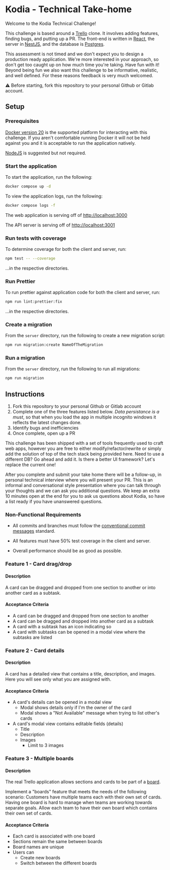 # Kodia - Technical Take-home

Welcome to the Kodia Technical Challenge!

This challenge is based around a [Trello](https://trello.com/en-US) clone. It involves adding features, finding bugs, and putting up a PR. The front-end is written in [React](https://reactjs.org/), the server in [NestJS](https://nestjs.com/), and the database is [Postgres](https://www.postgresql.org/).

This assessment is not timed and we don't expect you to design a production ready application. We're more interested in your approach, so don't get too caught up on how much time you're taking. Have fun with it! Beyond being fun we also want this challenge to be informative, realistic, and well defined. For these reasons feedback is very much welcomed.

:warning: Before starting, fork this repository to your personal Github or Gitlab account.

## Setup

### Prerequisites

[Docker version 20](https://www.docker.com/products/docker-desktop) is the supported platform for interacting with this challenge. If you aren't comfortable running Docker it will not be held against you and it is acceptable to run the application natively.

[NodeJS](https://nodejs.org/en/download/) is suggested but not required.

### Start the application

To start the application, run the following:

```bash
docker compose up -d
```

To view the application logs, run the following:

```bash
docker compose logs -f
```

The web application is serving off of [http://localhost:3000](http://localhost:3000)

The API server is serving off of [http://localhost:3001](http://localhost:3001)

### Run tests with coverage

To determine coverage for both the client and server, run:

```bash
npm test -- --coverage
```

...in the respective directories.

### Run Prettier

To run prettier against application code for both the client and server, run:

```bash
npm run lint:prettier:fix
```

...in the respective directories.

### Create a migration

From the `server` directory, run the following to create a new migration script:

```bash
npm run migration:create NameOfTheMigration
```

### Run a migration

From the `server` directory, run the following to run all migrations:

```bash
npm run migration
```

## Instructions

1. Fork this repository to your personal Github or Gitlab account
2. Complete one of the three features listed below. *Data persistance is a must*, so that when you load the app in multiple incognito windows it reflects the latest changes done.
3. Identify bugs and inefficiencies
4. Once complete, open up a PR

This challenge has been shipped with a set of tools frequently used to craft web apps, however you are free to either modify/refactor/rewrite or simply add the solution of top of the tech stack being provided here. Need to use a different DB? Go ahead and add it. Is there a better UI framework? Let's replace the current one!

After you complete and submit your take home there will be a follow-up, in personal technical interview where you will present your PR. This is an informal and conversational style presentation where you can talk through your thoughts and we can ask you additional questions. We keep an extra 10 minutes open at the end for you to ask us questions about Kodia, so have a list ready if you have unanswered questions.

### Non-Functional Requirements

- All commits and branches must follow the [conventional commit messages](https://www.conventionalcommits.org/en/v1.0.0/#summary) standard.

- All features must have 50% test coverage in the client and server.

- Overall performance should be as good as possible.

### Feature 1 - Card drag/drop

#### Description

A card can be dragged and dropped from one section to another or into another card as a subtask.

#### Acceptance Criteria

* A card can be dragged and dropped from one section to another
* A card can be dragged and dropped into another card as a subtask
* A card with a subtask has an icon indicating so
* A card with subtasks can be opened in a modal view where the subtasks are listed

### Feature 2 - Card details

#### Description

A card has a detailed view that contains a title, description, and images. Here you will see only what you are assigned with.

#### Acceptance Criteria

* A card's details can be opened in a modal view
  * Modal shows details only if I'm the owner of the card
  * Modal shows a "Not Available" message when trying to list other's cards
* A card's modal view contains editable fields (details)
  * Title
  * Description
  * Images
    * Limit to 3 images

### Feature 3 - Multiple boards

#### Description

The real Trello application allows sections and cards to be part of a [board](https://trello.com/guide/create-a-board).

Implement a "boards" feature that meets the needs of the following scenario: Customers have multiple teams each with their own set of cards. Having one board is hard to manage when teams are working towards separate goals. Allow each team to have their own board which contains their own set of cards.

#### Acceptance Criteria

* Each card is associated with one board
* Sections remain the same between boards
* Board names are unique
* Users can
  * Create new boards
  * Switch between the different boards
